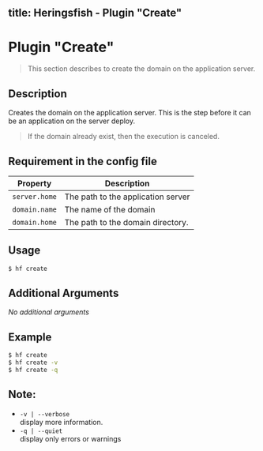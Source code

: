 title: Heringsfish - Plugin "Create"
---

<span class="fa fa-plug fa-4x"></span>

# Plugin "Create"

> This section describes to create the domain on the application server.

## Description

Creates the domain on the application server. This is the step before it can
be an application on the server deploy.

> <span class="fa fa-info-circle" aria-hidden="true"></span> If the domain already exist, then the execution is canceled.


## Requirement in the config file

| Property                  | Description
|---------------------------|------------------------------------------------
| `server.home`             | The path to the application server
| `domain.name`             | The name of the domain
| `domain.home`             | The path to the domain directory.

## Usage

```bash
$ hf create
```

## Additional Arguments

*No additional arguments*

## Example

```bash
$ hf create
$ hf create -v
$ hf create -q
```

## Note:

* `-v | --verbose`<br>
  display more information.
* `-q | --quiet`<br>
  display only errors or warnings

